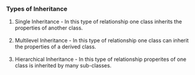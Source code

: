 <h3>Types of Inheritance</h3>

<ol>
  <li>Single Inheritance - In this type of relationship one class inherits the properties of another class.</li><br>
  <li>Multilevel Inheritance - In this type of relationship one class can inherit the properties of a derived class.</li><br>
  <li>Hierarchical Inheritance - In this type of relationship properites of one class is inherited by many sub-classes.</li>
</ol>
